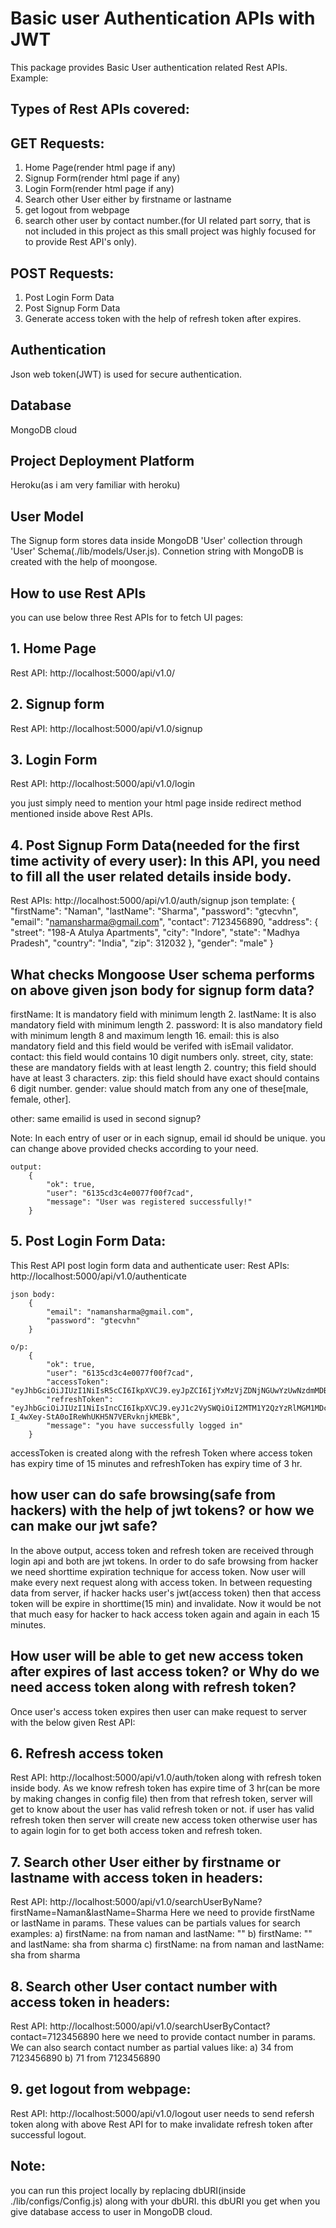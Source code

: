 # Basic user Authentication APIs with JWT
This package provides Basic User authentication related Rest APIs. Example:

## Types of Rest APIs covered:

## GET Requests: 
1. Home Page(render html page if any)
2. Signup Form(render html page if any)
3. Login Form(render html page if any) 
4. Search other User either by firstname or lastname
5. get logout from webpage
6. search other user by contact number.(for UI related part sorry, that is not included in this project as this small project was highly focused for to provide Rest API's only).

## POST Requests: 
1. Post Login Form Data 
2. Post Signup Form Data 
3. Generate access token with the help of refresh token after expires.

## Authentication
Json web token(JWT) is used for secure authentication.

## Database 
MongoDB cloud

## Project Deployment Platform
Heroku(as i am very familiar with heroku)

## User Model
The Signup form stores data inside MongoDB 'User' collection through 'User' Schema(./lib/models/User.js). Connetion string with MongoDB is created with the help of moongose.

## How to use Rest APIs
you can use below three Rest APIs for to fetch UI pages:
## 1. Home Page            
Rest API: http://localhost:5000/api/v1.0/
## 2. Signup form          
Rest API: http://localhost:5000/api/v1.0/signup
## 3. Login Form           
Rest API: http://localhost:5000/api/v1.0/login

you just simply need to mention your html page inside redirect method mentioned inside above Rest APIs.

## 4. Post Signup Form Data(needed for the first time activity of every user): In this API, you need to fill all the user related details inside body.
   Rest APIs: http://localhost:5000/api/v1.0/auth/signup
	json template:
		{
		    "firstName": "Naman",
		    "lastName": "Sharma",
		    "password": "gtecvhn", 
		    "email": "namansharma@gmail.com", 
		    "contact": 7123456890,
		    "address": {
			    "street": "198-A Atulya Apartments",
			    "city": "Indore",
			    "state": "Madhya Pradesh", 
			    "country": "India",
			    "zip": 312032
		    }, 
		    "gender": "male"
		}

## What checks Mongoose User schema performs on above given json body for signup form data?
	
  firstName: It is mandatory field with minimum length 2.
  lastName: It is also mandatory field with minimum length 2.
  password: It is also mandatory field with minimum length 8 and maximum length 16.
  email: this is also mandatory field and this field would be verifed with isEmail validator.
  contact: this field would contains 10 digit numbers only.
  street, city, state: these are mandatory fields with at least length 2.
  country; this field should have at least 3 characters.
  zip: this field should have exact should contains 6 digit number.
  gender: value should match from any one of these[male, female, other].
	
  other: same emailid is used in second signup?

  Note: In each entry of user or in each signup, email id should be unique. you can change above provided checks according to your need.

	output:
		{
		    "ok": true,
		    "user": "6135cd3c4e0077f00f7cad",
		    "message": "User was registered successfully!"
		}

## 5. Post Login Form Data: 
   This Rest API post login form data and authenticate user:
   Rest APIs: http://localhost:5000/api/v1.0/authenticate

	json body:
		{
		    "email": "namansharma@gmail.com",
		    "password": "gtecvhn"
		}

	o/p:
		{
		    "ok": true,
		    "user": "6135cd3c4e0077f00f7cad",
		    "accessToken": "eyJhbGciOiJIUzI1NiIsR5cCI6IkpXVCJ9.eyJpZCI6IjYxMzVjZDNjNGUwYzUwNzdmMDBmN2NhZCIsImlhdCI6MTYzMDkxNTkxMiwiZXhwIjoxNjMwOTE2ODEyfQ.4K_g4eFU5PA7biDQUq_V2XNyFqe1hgPXPXSGmm522sU",
		    "refreshToken": "eyJhbGciOiJIUzI1NiIsIncCI6IkpXVCJ9.eyJ1c2VySWQiOiI2MTM1Y2QzYzRlMGM1MDc3ZjAwZjdjYWQiLCJpYXQiOjE2MzA5MTU5MTIsImV4cCI6MTY0MTcxNTkxMn0.wxv172-I_4wXey-StA0oIReWhUKH5N7VERvknjkMEBk",
		    "message": "you have successfully logged in"
		}

accessToken is created along with the refresh Token where access token has expiry time of 15 minutes and refreshToken has expiry time of 3 hr.

## how user can do safe browsing(safe from hackers) with the help of jwt tokens? or how we can make our jwt safe?
   In the above output, access token and refresh token are received through login api and both are jwt tokens. In order to do safe browsing from hacker we need shorttime expiration technique for access token. Now user will make every next request along with access token. In between requesting data from server, if hacker hacks user's jwt(access token) then that access token will be expire in shorttime(15 min) and invalidate. Now it would be not that much easy for hacker to hack access token again and again in each 15 minutes.

## How user will be able to get new access token after expires of last access token? or Why do we need access token along with refresh token? 
  Once user's access token expires then user can make request to server with the below given Rest API:
## 6.	Refresh access token
   Rest API: http://localhost:5000/api/v1.0/auth/token  along with refresh token inside body.
   As we know refresh token has expire time of 3 hr(can be more by making changes in config file) then from that refresh token, server will get to know about the user has valid refresh token or not. if user has valid refresh token then server will create new access token otherwise user has to again login for to get both access token and refresh token.

## 7. Search other User either by firstname or lastname with access token in headers:
  Rest API: http://localhost:5000/api/v1.0/searchUserByName?firstName=Naman&lastName=Sharma
  Here we need to provide firstName or lastName in params. These values can be partials values for search 
  examples:
		a) firstName: na from naman and lastName: ""
		b) firstName: "" and lastName: sha from sharma
		c) firstName: na from naman and lastName: sha from sharma

## 8. Search other User contact number with access token in headers:
  Rest API: http://localhost:5000/api/v1.0/searchUserByContact?contact=7123456890
  here we need to provide contact number in params. We can also search contact number as partial values like:
		a) 34 from 7123456890
		b) 71 from 7123456890


## 9. get logout from webpage:
  Rest API: http://localhost:5000/api/v1.0/logout
  user needs to send refersh token along with above Rest API for to make invalidate refresh token after successful logout.


## Note:
you can run this project locally by replacing dbURI(inside ./lib/configs/Config.js) along with your dbURI. this dbURI you get when you give database access to user in MongoDB cloud.












